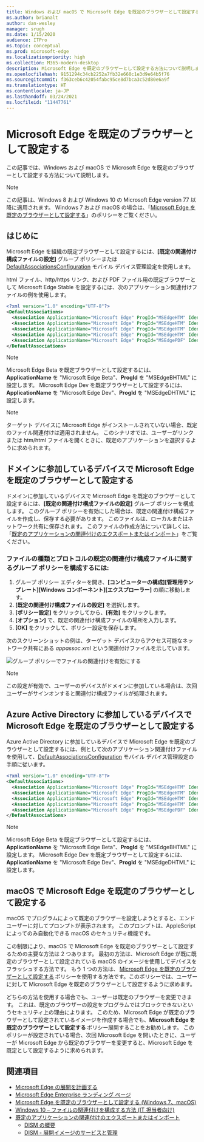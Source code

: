 ```yaml
---
title: Windows および macOS で Microsoft Edge を既定のブラウザーとして設定する
ms.author: brianalt
author: dan-wesley
manager: srugh
ms.date: 1/15/2020
audience: ITPro
ms.topic: conceptual
ms.prod: microsoft-edge
ms.localizationpriority: high
ms.collection: M365-modern-desktop
description: Microsoft Edge を既定のブラウザーとして設定する方法について説明します
ms.openlocfilehash: 9151294c34cb2252a7fb32e660c1e3d9e64b5f76
ms.sourcegitcommit: f363ceb6c42054fabc95ce8d7bca3c52d80e6a9f
ms.translationtype: HT
ms.contentlocale: ja-JP
ms.lasthandoff: 03/24/2021
ms.locfileid: "11447761"
---
```

# <a name="set-microsoft-edge-as-the-default-browser"></a>Microsoft Edge を既定のブラウザーとして設定する

この記事では、Windows および macOS で Microsoft Edge を既定のブラウザーとして設定する方法について説明します。

> [!NOTE]
> この記事は、Windows 8 および Windows 10 の Microsoft Edge version 77 以降に適用されます。 Windows 7 および macOS の場合は、「[Microsoft Edge を既定のブラウザーとして設定する](./microsoft-edge-policies.md#defaultbrowsersettingenabled)」のポリシーをご覧ください。

## <a name="introduction"></a>はじめに

Microsoft Edge を組織の既定ブラウザーとして設定するには、**[既定の関連付け構成ファイルの設定]** グループ ポリシーまたは [DefaultAssociationsConfiguration](/windows/client-management/mdm/policy-csp-applicationdefaults#applicationdefaults-defaultassociationsconfiguration) モバイル デバイス管理設定を使用します。

html ファイル、http/https リンク、および PDF ファイル用の既定ブラウザーとして Microsoft Edge Stable を設定するには、次のアプリケーション関連付けファイルの例を使用します。

```xml
<?xml version="1.0" encoding="UTF-8"?>
<DefaultAssociations> 
  <Association ApplicationName="Microsoft Edge" ProgId="MSEdgeHTM" Identifier=".html"/>
  <Association ApplicationName="Microsoft Edge" ProgId="MSEdgeHTM" Identifier=".htm"/>
  <Association ApplicationName="Microsoft Edge" ProgId="MSEdgeHTM" Identifier="http"/>
  <Association ApplicationName="Microsoft Edge" ProgId="MSEdgeHTM" Identifier="https"/>  
  <Association ApplicationName="Microsoft Edge" ProgId="MSEdgePDF" Identifier=".pdf"/>
</DefaultAssociations>
```

> [!NOTE]
> Microsoft Edge Beta を既定ブラウザーとして設定するには、**ApplicationName** を "Microsoft Edge Beta"、**ProgId** を "MSEdgeBHTML" に設定します。 Microsoft Edge Dev を既定ブラウザーとして設定するには、**ApplicationName** を "Microsoft Edge Dev"、**ProgId** を "MSEdgeDHTML" に設定します。


> [!NOTE]
> ターゲット デバイスに Microsoft Edge がインストールされていない場合、既定のファイル関連付けは適用されません。 このシナリオでは、ユーザーがリンクまたは htm/html ファイルを開くときに、既定のアプリケーションを選択するように求められます。

## <a name="set-microsoft-edge-as-the-default-browser-on-domain-joined-devices"></a>ドメインに参加しているデバイスで Microsoft Edge を既定のブラウザーとして設定する

ドメインに参加しているデバイスで Microsoft Edge を既定のブラウザーとして設定するには、**[既定の関連付け構成ファイルの設定]** グループ ポリシーを構成します。 このグループ ポリシーを有効にした場合は、既定の関連付け構成ファイルを作成し、保存する必要があります。 このファイルは、ローカルまたはネットワーク共有に保存されます。 このファイルの作成方法について詳しくは、「[既定のアプリケーションの関連付けのエクスポートまたはインポート](/windows-hardware/manufacture/desktop/export-or-import-default-application-associations)」をご覧ください。

### <a name="to-configure-the-group-policy-for-a-default-file-type-and-protocol-associations-configuration-file"></a>ファイルの種類とプロトコルの既定の関連付け構成ファイルに関するグループ ポリシーを構成するには:

1. グループ ポリシー エディターを開き、**[コンピューターの構成]\[管理用テンプレート]\[Windows コンポーネント]\[エクスプローラー]** の順に移動します。
2. **[既定の関連付け構成ファイルの設定]** を選択します。
3. **[ポリシー設定]** をクリックしてから、**[有効]** をクリックします。
4. **[オプション]** で、既定の関連付け構成ファイルの場所を入力します。
5. **[OK]** をクリックして、ポリシー設定を保存します。

次のスクリーンショットの例は、ターゲット デバイスからアクセス可能なネットワーク共有にある *appassoc.xml* という関連付けファイルを示しています。

   ![グループ ポリシーでファイルの関連付けを有効にする](./media/edge-learnmore-make-edge-default-browser/edge-learnmore-app-associations.png)

   > [!NOTE]
   > この設定が有効で、ユーザーのデバイスがドメインに参加している場合は、次回ユーザーがサインオンすると関連付け構成ファイルが処理されます。

## <a name="set-microsoft-edge-as-the-default-browser-on-azure-active-directory-joined-devices"></a>Azure Active Directory に参加しているデバイスで Microsoft Edge を既定のブラウザーとして設定する

Azure Active Directory に参加しているデバイスで Microsoft Edge を既定のブラウザーとして設定するには、例として次のアプリケーション関連付けファイルを使用して、[DefaultAssociationsConfiguration](/windows/client-management/mdm/policy-csp-applicationdefaults#applicationdefaults-defaultassociationsconfiguration) モバイル デバイス管理設定の手順に従います。

```xml
<?xml version="1.0" encoding="UTF-8"?>
<DefaultAssociations>
  <Association ApplicationName="Microsoft Edge" ProgId="MSEdgeHTM" Identifier=".html"/>
  <Association ApplicationName="Microsoft Edge" ProgId="MSEdgeHTM" Identifier=".htm"/>
  <Association ApplicationName="Microsoft Edge" ProgId="MSEdgeHTM" Identifier="http"/>
  <Association ApplicationName="Microsoft Edge" ProgId="MSEdgeHTM" Identifier="https"/>  
  <Association ApplicationName="Microsoft Edge" ProgId="MSEdgePDF" Identifier=".pdf"/>
</DefaultAssociations>
```

> [!NOTE]
> Microsoft Edge Beta を既定ブラウザーとして設定するには、**ApplicationName** を "Microsoft Edge Beta"、**ProgId** を "MSEdgeBHTML" に設定します。 Microsoft Edge Dev を既定ブラウザーとして設定するには、**ApplicationName** を "Microsoft Edge Dev"、**ProgId** を "MSEdgeDHTML" に設定します。

## <a name="set-microsoft-edge-as-the-default-browser-on-macos"></a>macOS で Microsoft Edge を既定のブラウザーとして設定する

macOS でプログラムによって既定のブラウザーを設定しようとすると、エンド ユーザーに対してプロンプトが表示されます。 このプロンプトは、AppleScript によってのみ自動化できる macOS のセキュリティ機能です。

この制限により、macOS で Microsoft Edge を既定のブラウザーとして設定するための主要な方法は 2 つあります。 最初の方法は、Microsoft Edge が既に既定のブラウザーとして設定されている macOS のイメージを使用してデバイスをフラッシュする方法です。 もう 1 つの方法は、 [Microsoft Edge を既定のブラウザーとして設定する](./microsoft-edge-policies.md#defaultbrowsersettingenabled) ポリシーを使用する方法です。このポリシーでは、ユーザーに対して Microsoft Edge を既定のブラウザーとして設定するように求めます。

どちらの方法を使用する場合でも、ユーザーは既定のブラウザーを変更できます。 これは、既定のブラウザーの設定をプログラムではブロックできないというセキュリティ上の理由によります。 このため、Microsoft Edge が既定のブラウザーとして設定されているイメージを作成する場合でも、**Microsoft Edge を既定のブラウザーとして設定する** ポリシー展開することをお勧めします。 このポリシーが設定されている場合、次回 Microsoft Edge を開いたときに、ユーザーが Microsoft Edge から既定のブラウザーを変更すると、Microsoft Edge を既定として設定するように求められます。

## <a name="see-also"></a>関連項目

- [Microsoft Edge の展開を計画する](./deploy-edge-plan-deployment.md)
- [Microsoft Edge Enterprise ランディング ページ](https://aka.ms/EdgeEnterprise)
- [Microsoft Edge を既定のブラウザーとして設定する (Windows 7、macOS)](./microsoft-edge-policies.md#defaultbrowsersettingenabled)
- [Windows 10 – ファイルの関連付けを構成する方法 (IT 担当者向け)](/archive/blogs/windowsinternals/windows-10-how-to-configure-file-associations-for-it-pros)
- [既定のアプリケーションの関連付けのエクスポートまたはインポート](/windows-hardware/manufacture/desktop/export-or-import-default-application-associations)
  - [DISM の概要](/windows-hardware/manufacture/desktop/what-is-dism)
  - [DISM - 展開イメージのサービスと管理](/windows-hardware/manufacture/desktop/dism---deployment-image-servicing-and-management-technical-reference-for-windows)